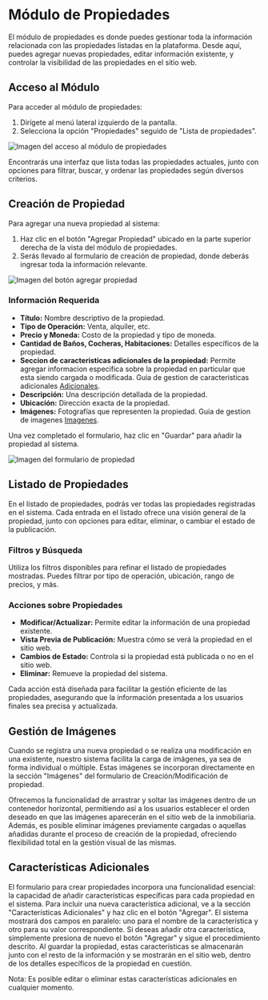 # Módulo de Propiedades

El módulo de propiedades es donde puedes gestionar toda la información relacionada con las propiedades listadas en la plataforma. Desde aquí, puedes agregar nuevas propiedades, editar información existente, y controlar la visibilidad de las propiedades en el sitio web.

## Acceso al Módulo

Para acceder al módulo de propiedades:

1. Dirígete al menú lateral izquierdo de la pantalla.
2. Selecciona la opción "Propiedades" seguido de "Lista de propiedades".

![Imagen del acceso al módulo de propiedades](/assets/propiedades/listaPropiedades.png)

Encontrarás una interfaz que lista todas las propiedades actuales, junto con opciones para filtrar, buscar, y ordenar las propiedades según diversos criterios.

## Creación de Propiedad

Para agregar una nueva propiedad al sistema:

1. Haz clic en el botón "Agregar Propiedad" ubicado en la parte superior derecha de la vista del módulo de propiedades.
2. Serás llevado al formulario de creación de propiedad, donde deberás ingresar toda la información relevante.

![Imagen del botón agregar propiedad](/assets/propiedades/btnAgregarPropiedad.png)

### Información Requerida

- **Título:** Nombre descriptivo de la propiedad.
- **Tipo de Operación:** Venta, alquiler, etc.
- **Precio y Moneda:** Costo de la propiedad y tipo de moneda.
- **Cantidad de Baños, Cocheras, Habitaciones:** Detalles específicos de la propiedad.
- **Seccion de caracteristicas adicionales de la propiedad:** Permite agregar informacion especifica sobre la propiedad en particular que esta siendo cargada o modificada. Guia de gestion de caracteristicas adicionales [Adicionales](/administrator/modulo-de-propiedades.html#caracteristicas-adicionales).
- **Descripción:** Una descripción detallada de la propiedad.
- **Ubicación:** Dirección exacta de la propiedad.
- **Imágenes:** Fotografías que representen la propiedad. Guia de gestion de imagenes [Imagenes](/administrator/modulo-de-propiedades.html#gestion-de-imagenes).


Una vez completado el formulario, haz clic en "Guardar" para añadir la propiedad al sistema.

![Imagen del formulario de propiedad](/assets/propiedades/FormCargarPropiedaCompleto.png)

## Listado de Propiedades

En el listado de propiedades, podrás ver todas las propiedades registradas en el sistema. Cada entrada en el listado ofrece una visión general de la propiedad, junto con opciones para editar, eliminar, o cambiar el estado de la publicación.

<!-- ![Imagen del listado de propiedades](/path/to/properties_list.png) -->

### Filtros y Búsqueda

Utiliza los filtros disponibles para refinar el listado de propiedades mostradas. Puedes filtrar por tipo de operación, ubicación, rango de precios, y más.

<!-- ![Imagen de los filtros de propiedad](/path/to/property_filters.png) -->

### Acciones sobre Propiedades

- **Modificar/Actualizar:** Permite editar la información de una propiedad existente.
- **Vista Previa de Publicación:** Muestra cómo se verá la propiedad en el sitio web.
- **Cambios de Estado:** Controla si la propiedad está publicada o no en el sitio web.
- **Eliminar:** Remueve la propiedad del sistema.

Cada acción está diseñada para facilitar la gestión eficiente de las propiedades, asegurando que la información presentada a los usuarios finales sea precisa y actualizada.



## Gestión de Imágenes

Cuando se registra una nueva propiedad o se realiza una modificación en una existente, nuestro sistema facilita la carga de imágenes, ya sea de forma individual o múltiple. Estas imágenes se incorporan directamente en la sección "Imágenes" del formulario de Creación/Modificación de propiedad.

Ofrecemos la funcionalidad de arrastrar y soltar las imágenes dentro de un contenedor horizontal, permitiendo así a los usuarios establecer el orden deseado en que las imágenes aparecerán en el sitio web de la inmobiliaria. Además, es posible eliminar imágenes previamente cargadas o aquellas añadidas durante el proceso de creación de la propiedad, ofreciendo flexibilidad total en la gestión visual de las mismas.


## Características Adicionales

El formulario para crear propiedades incorpora una funcionalidad esencial: la capacidad de añadir características específicas para cada propiedad en el sistema. Para incluir una nueva característica adicional, ve a la sección "Características Adicionales" y haz clic en el botón "Agregar". El sistema mostrará dos campos en paralelo: uno para el nombre de la característica y otro para su valor correspondiente. Si deseas añadir otra característica, simplemente presiona de nuevo el botón "Agregar" y sigue el procedimiento descrito. Al guardar la propiedad, estas características se almacenarán junto con el resto de la información y se mostrarán en el sitio web, dentro de los detalles específicos de la propiedad en cuestión.

Nota: Es posible editar o eliminar estas características adicionales en cualquier momento.

